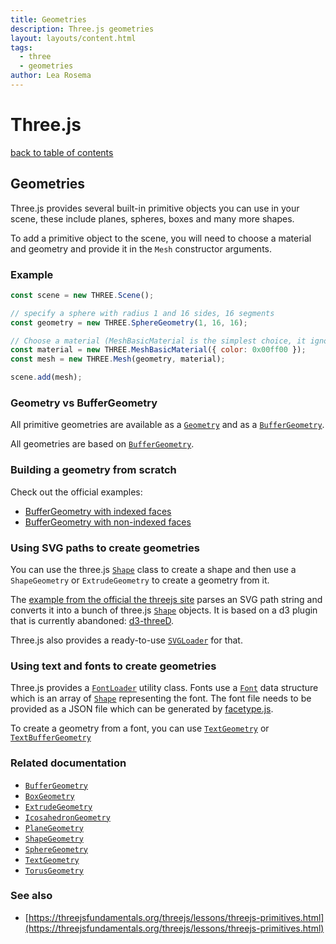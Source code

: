 ```yaml
---
title: Geometries
description: Three.js geometries
layout: layouts/content.html
tags:
  - three
  - geometries
author: Lea Rosema
---
```


# Three.js

[back to table of contents](../)

## Geometries

Three.js provides several built-in primitive objects you can use in your scene, these include planes, spheres, boxes and many more shapes.

To add a primitive object to the scene, you will need to choose a material and geometry and provide it
in the `Mesh` constructor arguments.

### Example

```js
const scene = new THREE.Scene();

// specify a sphere with radius 1 and 16 sides, 16 segments
const geometry = new THREE.SphereGeometry(1, 16, 16);

// Choose a material (MeshBasicMaterial is the simplest choice, it ignores lighting)
const material = new THREE.MeshBasicMaterial({ color: 0x00ff00 });
const mesh = new THREE.Mesh(geometry, material);

scene.add(mesh);
```

### Geometry vs BufferGeometry

All primitive geometries are available as a [`Geometry`](https://threejs.org/docs/index.html#api/en/core/Geometry) and as a [`BufferGeometry`](https://threejs.org/docs/index.html#api/en/core/BufferGeometry).

All geometries are based on [`BufferGeometry`](https://threejs.org/docs/index.html#api/en/core/BufferGeometry).

### Building a geometry from scratch

Check out the official examples:

- [BufferGeometry with indexed faces](https://threejs.org/examples/#webgl_buffergeometry_indexed)
- [BufferGeometry with non-indexed faces](https://threejs.org/examples/#webgl_buffergeometry)

### Using SVG paths to create geometries

You can use the three.js [`Shape`](https://threejs.org/docs/index.html#api/en/extras/core/Shape) class to create a shape and then use a `ShapeGeometry` or `ExtrudeGeometry` to create a geometry from it.

The [example from the official the threejs site](https://github.com/mrdoob/three.js/blob/master/examples/webgl_geometry_extrude_shapes2.html) parses an SVG path string and converts it into a bunch of three.js [`Shape`](https://threejs.org/docs/index.html#api/en/extras/core/Shape) objects. It is based on a d3 plugin that is currently abandoned: [d3-threeD](https://github.com/asutherland/d3-threeD/blob/master/lib/d3-threeD.js).

Three.js also provides a ready-to-use [`SVGLoader`](https://threejs.org/docs/index.html#examples/en/loaders/SVGLoader) for that.

### Using text and fonts to create geometries

Three.js provides a [`FontLoader`](https://threejs.org/docs/index.html#api/en/loaders/FontLoader) utility class. Fonts use a [`Font`](https://threejs.org/docs/index.html#api/en/extras/core/Font) data structure which is an array of [`Shape`](https://threejs.org/docs/index.html#api/en/extras/core/Shape) representing the font. The font file needs to be provided as a JSON file which can
be generated by [facetype.js](https://gero3.github.io/facetype.js/).

To create a geometry from a font, you can use [`TextGeometry`](https://threejs.org/docs/index.html#api/en/geometries/TextGeometry) or [`TextBufferGeometry`](https://threejs.org/docs/index.html#api/en/geometries/TextGeometry)

### Related documentation

- [`BufferGeometry`](https://threejs.org/docs/index.html#api/en/core/BufferGeometry)
- [`BoxGeometry`](https://threejs.org/docs/index.html#api/en/geometries/BoxGeometry)
- [`ExtrudeGeometry`](https://threejs.org/docs/index.html#api/en/geometries/ExtrudeGeometry)
- [`IcosahedronGeometry`](https://threejs.org/docs/index.html#api/en/geometries/IcosahedronGeometry)
- [`PlaneGeometry`](https://threejs.org/docs/index.html#api/en/geometries/PlaneGeometry)
- [`ShapeGeometry`](https://threejs.org/docs/index.html#api/en/geometries/ShapeGeometry)
- [`SphereGeometry`](https://threejs.org/docs/index.html#api/en/geometries/SphereGeometry)
- [`TextGeometry`](https://threejs.org/docs/index.html#api/en/geometries/TextGeometry)
- [`TorusGeometry`](https://threejs.org/docs/index.html#api/en/geometries/TorusGeometry)

### See also

- [https://threejsfundamentals.org/threejs/lessons/threejs-primitives.html](https://threejsfundamentals.org/threejs/lessons/threejs-primitives.html)
